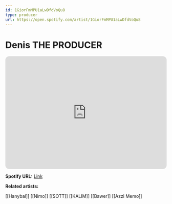 ```yaml
---
id: 1GiorFmMPU1aLwDfdVoQu8
type: producer
url: https://open.spotify.com/artist/1GiorFmMPU1aLwDfdVoQu8
---
```

# Denis THE PRODUCER

<iframe style="border-radius:12px" src="https://open.spotify.com/embed/artist/1GiorFmMPU1aLwDfdVoQu8" width="100%" height="352" frameBorder="0" allowfullscreen="" allow="autoplay; clipboard-write; encrypted-media; fullscreen; picture-in-picture" loading="lazy"></iframe>

**Spotify URL:** [Link](https://open.spotify.com/artist/1GiorFmMPU1aLwDfdVoQu8)

**Related artists:**

[[Hanybal]]
[[Nimo]]
[[SOTT]]
[[KALIM]]
[[Bawer]]
[[Azzi Memo]]
